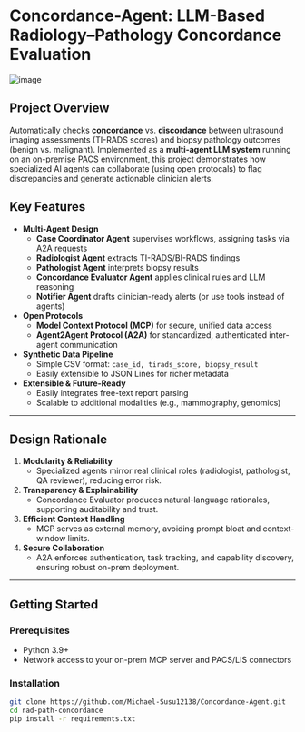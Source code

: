 # Concordance-Agent: LLM-Based Radiology–Pathology Concordance Evaluation

![image](https://github.com/user-attachments/assets/2e5ead9e-5704-4a1c-9c17-df24f3749157)


## Project Overview  
Automatically checks **concordance** vs. **discordance** between ultrasound imaging assessments (TI-RADS scores) and biopsy pathology outcomes (benign vs. malignant). Implemented as a **multi-agent LLM system** running on an on-premise PACS environment, this project demonstrates how specialized AI agents can collaborate (using open protocals) to flag discrepancies and generate actionable clinician alerts.

## Key Features  
- **Multi-Agent Design**  
  - **Case Coordinator Agent** supervises workflows, assigning tasks via A2A requests
  - **Radiologist Agent** extracts TI-RADS/BI-RADS findings  
  - **Pathologist Agent** interprets biopsy results  
  - **Concordance Evaluator Agent** applies clinical rules and LLM reasoning  
  - **Notifier Agent** drafts clinician-ready alerts (or use tools instead of agents)
- **Open Protocols**  
  - **Model Context Protocol (MCP)** for secure, unified data access  
  - **Agent2Agent Protocol (A2A)** for standardized, authenticated inter-agent communication  
- **Synthetic Data Pipeline**  
  - Simple CSV format: `case_id, tirads_score, biopsy_result`  
  - Easily extensible to JSON Lines for richer metadata  
- **Extensible & Future-Ready**  
  - Easily integrates free-text report parsing  
  - Scalable to additional modalities (e.g., mammography, genomics)

---

## Design Rationale  
1. **Modularity & Reliability**  
   - Specialized agents mirror real clinical roles (radiologist, pathologist, QA reviewer), reducing error risk.  
2. **Transparency & Explainability**  
   - Concordance Evaluator produces natural-language rationales, supporting auditability and trust.  
3. **Efficient Context Handling**  
   - MCP serves as external memory, avoiding prompt bloat and context-window limits.  
4. **Secure Collaboration**  
   - A2A enforces authentication, task tracking, and capability discovery, ensuring robust on-prem deployment.

---

## Getting Started

### Prerequisites  
- Python 3.9+  
- Network access to your on-prem MCP server and PACS/LIS connectors

### Installation  
```bash
git clone https://github.com/Michael-Susu12138/Concordance-Agent.git
cd rad-path-concordance
pip install -r requirements.txt
